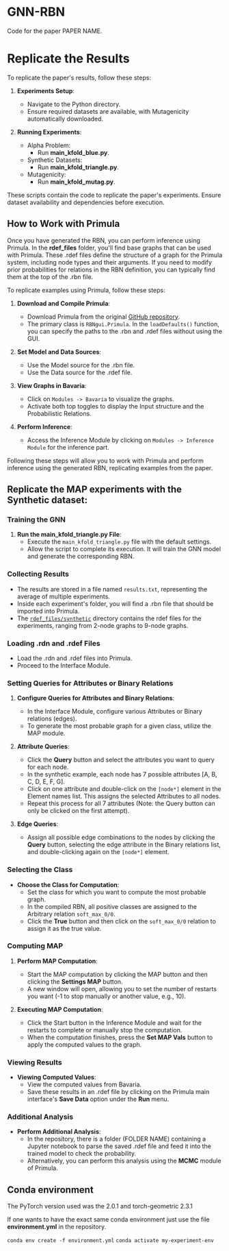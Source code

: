 # GNN-RBN
Code for the paper PAPER NAME.

# Replicate the Results

To replicate the paper's results, follow these steps:

1. **Experiments Setup**:
   - Navigate to the Python directory.
   - Ensure required datasets are available, with Mutagenicity automatically downloaded.

2. **Running Experiments**:
   - Alpha Problem:
     - Run **main_kfold_blue.py**.
   - Synthetic Datasets:
     - Run **main_kfold_triangle.py**.
   - Mutagenicity:
     - Run **main_kfold_mutag.py**.

These scripts contain the code to replicate the paper's experiments. Ensure dataset availability and dependencies before execution.

## How to Work with Primula

Once you have generated the RBN, you can perform inference using Primula. In the **rdef_files** folder, you'll find base graphs that can be used with Primula. These .rdef files define the structure of a graph for the Primula system, including node types and their arguments. If you need to modify prior probabilities for relations in the RBN definition, you can typically find them at the top of the .rbn file.

To replicate examples using Primula, follow these steps:

1. **Download and Compile Primula**:
   - Download Primula from the original [GitHub repository](https://github.com/manfred-jaeger-aalborg/primula3).
   - The primary class is `RBNgui.Primula`. In the `loadDefaults()` function, you can specify the paths to the .rbn and .rdef files without using the GUI.

2. **Set Model and Data Sources**:
   - Use the Model source for the .rbn file.
   - Use the Data source for the .rdef file.

3. **View Graphs in Bavaria**:
   - Click on `Modules -> Bavaria` to visualize the graphs.
   - Activate both top toggles to display the Input structure and the Probabilistic Relations.

4. **Perform Inference**:
   - Access the Inference Module by clicking on `Modules -> Inference Module` for the inference part.

Following these steps will allow you to work with Primula and perform inference using the generated RBN, replicating examples from the paper.

  
## Replicate the MAP experiments with the Synthetic dataset:

### Training the GNN

1. **Run the main_kfold_triangle.py File**:
   - Execute the `main_kfold_triangle.py` file with the default settings.
   - Allow the script to complete its execution. It will train the GNN model and generate the corresponding RBN.

### Collecting Results

- The results are stored in a file named `results.txt`, representing the average of multiple experiments.
- Inside each experiment's folder, you will find a .rbn file that should be imported into Primula.
- The [`rdef_files/synthetic`](https://github.com/raffaelepojer/RBN-GNN/tree/main/rdef_files/synthetic) directory contains the rdef files for the experiments, ranging from 2-node graphs to 9-node graphs.

### Loading .rdn and .rdef Files

- Load the .rdn and .rdef files into Primula.
- Proceed to the Interface Module.

### Setting Queries for Attributes or Binary Relations

1. **Configure Queries for Attributes and Binary Relations**:
   - In the Interface Module, configure various Attributes or Binary relations (edges).
   - To generate the most probable graph for a given class, utilize the MAP module.
   
2. **Attribute Queries**:
   - Click the **Query** button and select the attributes you want to query for each node.
   - In the synthetic example, each node has 7 possible attributes [A, B, C, D, E, F, G].
   - Click on one attribute and double-click on the `[node*]` element in the Element names list. This assigns the selected Attributes to all nodes.
   - Repeat this process for all 7 attributes (Note: the Query button can only be clicked on the first attempt).
   
3. **Edge Queries**:
   - Assign all possible edge combinations to the nodes by clicking the **Query** button, selecting the edge attribute in the Binary relations list, and double-clicking again on the `[node*]` element.

### Selecting the Class

- **Choose the Class for Computation**:
   - Set the class for which you want to compute the most probable graph.
   - In the compiled RBN, all positive classes are assigned to the Arbitrary relation `soft_max_0/0`.
   - Click the **True** button and then click on the `soft_max_0/0` relation to assign it as the true value.

### Computing MAP

1. **Perform MAP Computation**:
   - Start the MAP computation by clicking the MAP button and then clicking the **Settings MAP** button.
   - A new window will open, allowing you to set the number of restarts you want (-1 to stop manually or another value, e.g., 10).
   
2. **Executing MAP Computation**:
   - Click the Start button in the Inference Module and wait for the restarts to complete or manually stop the computation.
   - When the computation finishes, press the **Set MAP Vals** button to apply the computed values to the graph.

### Viewing Results

- **Viewing Computed Values**:
   - View the computed values from Bavaria.
   - Save these results in an .rdef file by clicking on the Primula main interface's **Save Data** option under the **Run** menu.

### Additional Analysis

- **Perform Additional Analysis**:
   - In the repository, there is a folder (FOLDER NAME) containing a Jupyter notebook to parse the saved .rdef file and feed it into the trained model to check the probability.
   - Alternatively, you can perform this analysis using the **MCMC** module of Primula.


## Conda environment
The PyTorch version used was the 2.0.1 and torch-geometric 2.3.1

If one wants to have the exact same conda environment just use the file **environment.yml** in the repository.


`conda env create -f environment.yml`
`conda activate my-experiment-env`